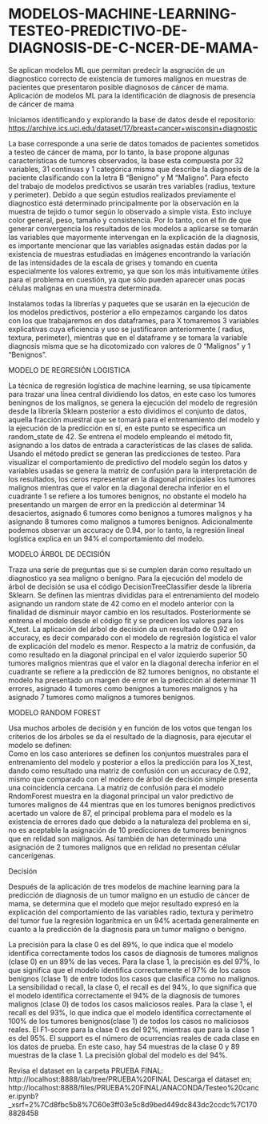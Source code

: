 # MODELOS-MACHINE-LEARNING-TESTEO-PREDICTIVO-DE-DIAGNOSIS-DE-C-NCER-DE-MAMA-
Se aplican modelos ML que permitan predecir la asgnación de un diagnostico correcto de existencia de tumores malignos en muestras de pacientes que presentaron posible diagnosos de cáncer de mama.
Aplicación de modelos ML para la identificación de diagnosis de presencia de cáncer de mama

Iniciamos identificando y explorando la base de datos desde el repositorio:
https://archive.ics.uci.edu/dataset/17/breast+cancer+wisconsin+diagnostic

La base corresponde a una serie de datos tomados de pacientes sometidos a testeo de cáncer de mama, por lo tanto, la base propone algunas características de tumores observados, la base esta compuesta por 32 variables, 31 continuas y 1 categórica misma que describe la diagnosis de la paciente clasificando con la letra B “Benigno” y M “Maligno”.
Para efecto del trabajo de modelos predictivos se usarán tres variables (radius, texture y perimeter). Debido a que según estudios realizados previamente el diagnostico está determinado principalmente por la observación en la muestra de tejido o tumor según lo observado a simple vista. Esto incluye color general, peso, tamaño y consistencia. Por lo tanto, con el fin de que generar convergencia los resultados de los modelos a aplicarse se tomarán las variables que mayormente intervengan en la explicación de la diagnosis, es importante mencionar que las variables asignadas están dadas por la existencia de muestras estudiadas en imágenes encontrando la variación de las intensidades de la escala de grises y tomando en cuenta especialmente los valores extremo, ya que son los más intuitivamente útiles para el problema en cuestión, ya que sólo pueden aparecer unas pocas células malignas en una muestra determinada.

Instalamos todas la librerías y paquetes que se usarán en la ejecución de los modelos predictivos, posterior a ello empezamos cargando los datos con los que trabajaremos en dos dataframes, para X tomaremos 3 variables explicativas cuya eficiencia y uso se justificaron anteriormente ( radius, textura, perimeter), mientras que en el dataframe y se tomara la variable diagnosis misma que se ha dicotomizado con valores de 0 “Malignos” y 1 “Benignos”. 
 
MODELO DE REGRESIÓN LOGISTICA

La técnica de regresión logística de machine learning, se usa típicamente para trazar una línea central dividiendo los datos, en este caso los tumores beningnos de los malignos, se genera la ejecución del modelo de regresión desde la librería Sklearn posterior a esto dividimos el conjunto de datos, aquella fracción muestral que se tomará para el entrenamiento del modelo y la ejecución de la predicción en sí, en este punto se especifica un random_state de 42. Se entrena el modelo empleando el método fit, asignando a los datos de entrada a características de las clases de salida. Usando el método predict se generan las predicciones de testeo.
Para visualizar el comportamiento de predictivo del modelo según los datos y variables usadas se genera la matriz de confusión para la interpretación de los resultados, los ceros representar en la diagonal principales los tumores malignos mientras que el valor en la diagonal derecha inferior en el cuadrante 1 se refiere a los tumores benignos, no obstante el modelo ha presentando un margen de error en la predicción al determinar 14 desaciertos,  asignado 6 tumores como benignos a tumores malignos y ha asignando 8 tumores como malignos  a tumores benignos. Adicionalmente podemos observar un accuracy de 0.94, por lo tanto, la regresión lineal logística explica en un 94% el comportamiento del modelo.
 
 MODELO ÁRBOL DE DECISIÓN
 
Traza una serie de preguntas que si se cumplen darán como resultado un diagnostico ya sea maligno o benigno. Para la ejecución del modelo de árbol de decisión se usa el código DecisionTreeClassifier desde la librería Sklearn. Se definen las mientras divididas para el entrenamiento del modelo asignando un random state de 42 como en el modelo anterior con la finalidad de disminuir mayor cambio en los resultados. Posteriormente se entrena el modelo desde el código fit  y se predicen los valores para los X_test. La aplicación del árbol de decisión da un resultado de 0.92 en accuracy, es decir comparado con el modelo de regresión logística el valor de explicación del modelo es menor.
Respecto a la matriz de confusión, da como resultado en la diagonal principal en el valor izquierdo superior 50 tumores malignos mientras que el valor en la diagonal derecha inferior en el cuadrante se refiere a la predicción de 82 tumores benignos, no obstante el modelo ha presentado un margen de error en la predicción al determinar 11 errores, asignado 4 tumores como benignos a tumores malignos y ha asignado 7 tumores como malignos a tumores benignos.


MODELO RANDOM FOREST

Usa muchos arboles de decisión y en función de los votos que tengan los criterios de los árboles se da el resultado de la diagnosis, para ejecutar el modelo se definen:  
Como en los caso anteriores se definen los conjuntos muestrales para el entrenamiento del modelo y posterior a ellos la predicción para los X_test, dando como resultado una matriz de confusión con un accuracy de 0.92, mismo que comparado con el modero de árbol de decisión simple presenta una coincidencia cercana. La matriz de confusión para el modelo RndomForest muestra en la diagonal principal un valor predictivo de tumores malignos de 44 mientras que en los tumores benignos predictivos acertado un valore de 87, el principal problema para el modelo es la existencia de errores dado que debido a la naturaleza del problema en si, no es aceptable la asignación de 10 predicciones de tumores beningnos que en relidad son malignos. Así también de han determinado una asignación de 2 tumores malignos que en relidad no presentan célular cancerígenas.

  
Decisión

Después de la aplicación de tres modelos de machine learning para la predicción de diagnosis de un tumor maligno en un estudio de cáncer de mama, se determina que el modelo que mejor resultado expresó en la explicación del comportamiento de las variables radio, textura y perímetro del tumor fue la regresión logarítmica en un 94% acertada generalmente en cuanto a la predicción de la diagnosis para un tumor maligno o benigno.
 
La precisión para la clase 0 es del 89%, lo que indica que el modelo identifica correctamente todos los casos de diagnosis de tumores malignos (clase 0) en un 89% de las veces. Para la clase 1, la precisión es del 97%, lo que significa que el modelo identifica correctamente el 97% de los casos benignos (clase 1) de entre todos los casos que clasifica como no malignos.
La sensibilidad o recall, la clase 0, el recall es del 94%, lo que significa que el modelo identifica correctamente el 94% de la diagnosis de tumores malignos (clase 0) de todos los casos maliciosos reales. Para la clase 1, el recall es del 93%, lo que indica que el modelo identifica correctamente el 100% de los tumores benignos(clase 1) de todos los casos no maliciosos reales.
El F1-score para la clase 0 es del 92%, mientras que para la clase 1 es del 95%. El support es el número de ocurrencias reales de cada clase en los datos de prueba. En este caso, hay 54 muestras de la clase 0 y 89 muestras de la clase 1. La precisión global del modelo es del 94%.


Revisa el dataset en la carpeta PRUEBA FINAL: http://localhost:8888/lab/tree/PRUEBA%20FINAL
Descarga el dataset en; http://localhost:8888/files/PRUEBA%20FINAL/ANACONDA/Testeo%20cancer.ipynb?_xsrf=2%7Cd8fbc5b8%7C60e3ff03e5c8d9bed449dc843dc2ccdc%7C1708828458

